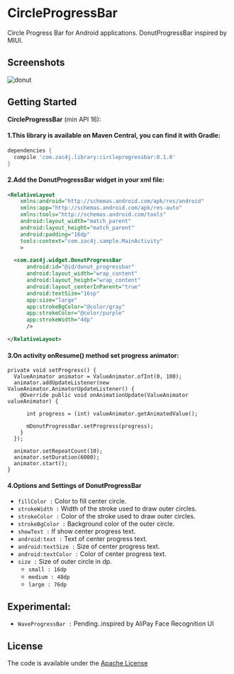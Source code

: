 # CircleProgressBar
Circle Progress Bar for Android applications. DonutProgressBar inspired by MIUI.

## Screenshots
![donut][donut]

## Getting Started
**CircleProgressBar** (min API 16):
#### 1.This library is available on Maven Central, you can find it with Gradle:
```groovy
dependencies {
  compile 'com.zac4j.library:circleprogressbar:0.1.0'
}
```
#### 2.Add the DonutProgressBar widget in your xml file:
```xml
<RelativeLayout
    xmlns:android="http://schemas.android.com/apk/res/android"
    xmlns:app="http://schemas.android.com/apk/res-auto"
    xmlns:tools="http://schemas.android.com/tools"
    android:layout_width="match_parent"
    android:layout_height="match_parent"
    android:padding="16dp"
    tools:context="com.zac4j.sample.MainActivity"
    >

  <com.zac4j.widget.DonutProgressBar
      android:id="@id/donut_progressbar"
      android:layout_width="wrap_content"
      android:layout_height="wrap_content"
      android:layout_centerInParent="true"
      android:textSize="16sp"
      app:size="large"
      app:strokeBgColor="@color/gray"
      app:strokeColor="@color/purple"
      app:strokeWidth="4dp"
      />

</RelativeLayout>
```
#### 3.On activity onResume() method set progress animator:
```
private void setProgress() {
  ValueAnimator animator = ValueAnimator.ofInt(0, 100);
  animator.addUpdateListener(new ValueAnimator.AnimatorUpdateListener() {
    @Override public void onAnimationUpdate(ValueAnimator valueAnimator) {

      int progress = (int) valueAnimator.getAnimatedValue();

      mDonutProgressBar.setProgress(progress);
    }
  });

  animator.setRepeatCount(10);
  animator.setDuration(6000);
  animator.start();
}
```

#### 4.Options and Settings of DonutProgressBar
- `fillColor :` Color to fill center circle.
- `strokeWidth :` Width of the stroke used to draw outer circles.
- `strokeColor :` Color of the stroke used to draw outer circles.
- `strokeBgColor :` Background color of the outer circle.
- `showText :` If show center progress text.
- `android:text :` Text of center progress text.
- `android:textSize :` Size of center progress text.
- `android:textColor :` Color of center progress text.
- `size :` Size of outer circle in dp.
  - `small : 16dp`
  - `medium : 48dp`
  - `large : 76dp`

## Experimental:
- `WaveProgressBar :` Pending..inspired by AliPay Face Recognition UI

## License
The code is available under the [Apache License][license]

[donut]:http://7xom3t.com1.z0.glb.clouddn.com/donutprogressbar.gif
[license]:https://github.com/zac4j/CircleProgressBar/blob/master/LICENSE
